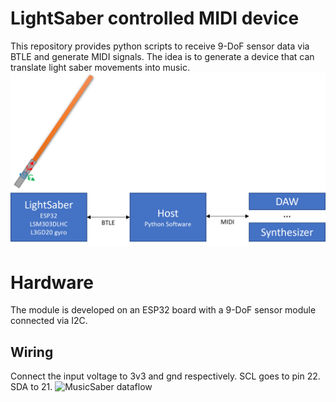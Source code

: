 # LightSaber controlled MIDI device
This repository provides python scripts to receive 9-DoF sensor data via BTLE and generate MIDI signals.
The idea is to generate a device that can translate light saber movements into music.
![MusicSaber dataflow](_resources/lightsaber_dataflow.png?raw=true "Dataflow")

# Hardware
The module is developed on an ESP32 board with a 9-DoF sensor module connected via I2C.
## Wiring
Connect the input voltage to 3v3 and gnd respectively. SCL goes to pin 22. SDA to 21.
![MusicSaber dataflow](_resources/wiring.png?raw=true "Dataflow")
